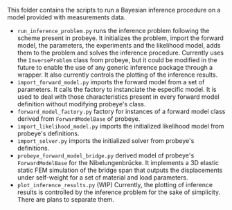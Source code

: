 This folder contains the scripts to run a Bayesian inference procedure on a model provided with measurements data.
- `run_inference_problem.py` runs the inference problem following the scheme present in probeye. It initializes the problem, import the forward model, the parameters, the experiments and the likelihood model, adds them to the problem and solves the inference procedure. Currently uses the `InverseProblem` class from probeye, but it could be modified in the future to enable the use of any generic inference package through a wrapper. It also currently controls the plotting of the inference results.
- `import_forward_model.py` imports the forward model from a set of parameters. It calls the factory to instanciate the especific model. It is used to deal with those characteristics present in every forward model definition without modifying probeye's class.
- `forward_model_factory.py` factory for instances of a forward model class derived from `ForwardModelBase` of probeye.
- `import_likelihood_model.py` imports the initialized likelihood model from probeye's definitions.
- `import_solver.py` imports the initialized solver from probeye's definitions.
- `probeye_forward_model_bridge.py` derived model of probeye's `ForwardModelBase` for the Nibelungenbrücke. It implements a 3D elastic static FEM simulation of the bridge span that outputs the displacements under self-weight for a set of material and load parameters.
- `plot_inference_results.py` (WIP) Currently, the plotting of inference results is controlled by the inference problem for the sake of simplicity. There are plans to separate them.
